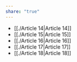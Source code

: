 ```yaml
---
share: "true"
---
```



- [[./Article 14|Article 14]]
- [[./Article 15|Article 15]]
- [[./Article 16|Article 16]]
- [[./Article 17|Article 17]]
- [[./Article 18|Article 18]]
